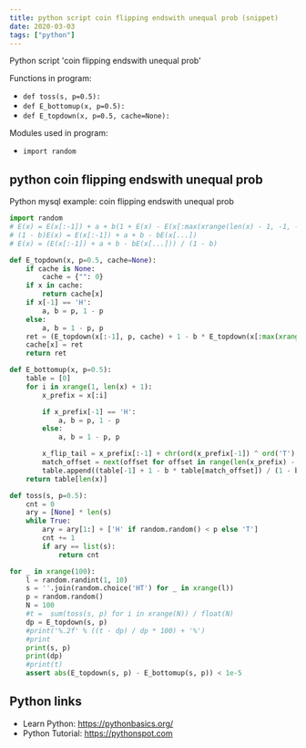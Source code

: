 ```yaml
---
title: python script coin flipping endswith unequal prob (snippet)
date: 2020-03-03
tags: ["python"]
---
```

Python script 'coin flipping endswith unequal prob'

Functions in program: 
* `def toss(s, p=0.5):`
* `def E_bottomup(x, p=0.5):`
* `def E_topdown(x, p=0.5, cache=None):`

Modules used in program: 
* `import random`

## python coin flipping endswith unequal prob

Python mysql example: coin flipping endswith unequal prob

```python
import random
# E(x) = E(x[:-1]) + a + b(1 + E(x) - E(x[:max(xrange(len(x) - 1, -1, -1), key=lambda i:x[:i] == (x[:-1] + chr(ord(x[-1]) ^ ord('T') ^ ord('H')))[len(x) - i:])]))
# (1 - b)E(x) = E(x[:-1]) + a + b - bE(x[...])
# E(x) = (E(x[:-1]) + a + b - bE(x[...])) / (1 - b)

def E_topdown(x, p=0.5, cache=None):
    if cache is None:
        cache = {"": 0}
    if x in cache:
        return cache[x]
    if x[-1] == 'H':
        a, b = p, 1 - p
    else:
        a, b = 1 - p, p
    ret = (E_topdown(x[:-1], p, cache) + 1 - b * E_topdown(x[:max(xrange(len(x) - 1, -1, -1), key=lambda i:x[:i] == (x[:-1] + chr(ord(x[-1]) ^ ord('T') ^ ord('H')))[len(x) - i:])], p, cache)) / (1 - b)
    cache[x] = ret
    return ret

def E_bottomup(x, p=0.5):
    table = [0]
    for i in xrange(1, len(x) + 1):
        x_prefix = x[:i]

        if x_prefix[-1] == 'H':
            a, b = p, 1 - p
        else:
            a, b = 1 - p, p

        x_flip_tail = x_prefix[:-1] + chr(ord(x_prefix[-1]) ^ ord('T') ^ ord('H'))
        match_offset = next(offset for offset in range(len(x_prefix) - 1, -1, -1) if x_prefix[:offset] == x_flip_tail[len(x_prefix) - offset:])
        table.append((table[-1] + 1 - b * table[match_offset]) / (1 - b))
    return table[len(x)]

def toss(s, p=0.5):
    cnt = 0
    ary = [None] * len(s)
    while True:
        ary = ary[1:] + ['H' if random.random() < p else 'T']
        cnt += 1
        if ary == list(s):
            return cnt

for _ in xrange(100):
    l = random.randint(1, 10)
    s = ''.join(random.choice('HT') for _ in xrange(l))
    p = random.random()
    N = 100
    #t =  sum(toss(s, p) for i in xrange(N)) / float(N)
    dp = E_topdown(s, p)
    #print('%.2f' % ((t - dp) / dp * 100) + '%')
    #print
    print(s, p)
    print(dp)
    #print(t)
    assert abs(E_topdown(s, p) - E_bottomup(s, p)) < 1e-5


```

## Python links

- Learn Python: https://pythonbasics.org/
- Python Tutorial: https://pythonspot.com
